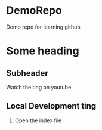 # DemoRepo
Demo repo for learning github
# Some heading 

## Subheader 

Watch the ting on youtube

## Local Development ting

1. Open the index file 

